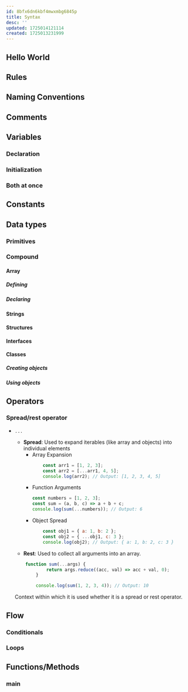 ```yaml
---
id: 8bfx6dn6kbf4mwxmbg6845p
title: Syntax
desc: ''
updated: 1725014121114
created: 1725013231999
---
```



## Hello World

## Rules

## Naming Conventions

## Comments

## Variables 

### Declaration

### Initialization

### Both at once

## Constants

## Data types

### Primitives

### Compound
 
#### Array

##### Defining

##### Declaring

#### Strings



#### Structures
#### Interfaces

#### Classes

##### Creating objects

##### Using objects



## Operators

### Spread/rest operator

- `...`
    - **Spread**: Used to expand iterables (like array and objects) into individual elements
        - Array Expansion
            ```js
                const arr1 = [1, 2, 3];
                const arr2 = [...arr1, 4, 5];
                console.log(arr2); // Output: [1, 2, 3, 4, 5]
            ```
        - Function Arguments
            ```js
            const numbers = [1, 2, 3];
            const sum = (a, b, c) => a + b + c;
            console.log(sum(...numbers)); // Output: 6
            ```
        - Object Spread
            ```js
                const obj1 = { a: 1, b: 2 };
                const obj2 = { ...obj1, c: 3 };
                console.log(obj2); // Output: { a: 1, b: 2, c: 3 }
            ```
    - **Rest**: Used to collect all arguments into an array.
    ```js
        function sum(...args) {
                return args.reduce((acc, val) => acc + val, 0);
            }   

            console.log(sum(1, 2, 3, 4)); // Output: 10
    ```

    Context within which it is used whether it is a spread or rest operator.

## Flow

### Conditionals

### Loops

## Functions/Methods

### main



